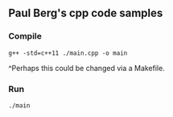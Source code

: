 ## Paul Berg's cpp code samples

### Compile
```
g++ -std=c++11 ./main.cpp -o main
```
^Perhaps this could be changed via a Makefile.

### Run
```
./main
```
